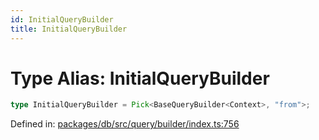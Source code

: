 ```yaml
---
id: InitialQueryBuilder
title: InitialQueryBuilder
---
```


<!-- DO NOT EDIT: this page is autogenerated from the type comments -->

# Type Alias: InitialQueryBuilder

```ts
type InitialQueryBuilder = Pick<BaseQueryBuilder<Context>, "from">;
```

Defined in: [packages/db/src/query/builder/index.ts:756](https://github.com/TanStack/db/blob/main/packages/db/src/query/builder/index.ts#L756)
